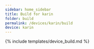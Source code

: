 ```yaml
---
sidebar: home_sidebar
title: Build for karin
folder: build
permalink: /devices/karin/build
device: karin
---
```

{% include templates/device_build.md %}
